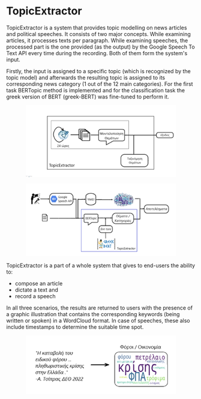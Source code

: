 # TopicExtractor

TopicExtractor is a system that provides topic modelling on news articles and political speeches.
It consists of two major concepts. While examining articles, it processes texts per paragraph. While examining speeches, the processed part is the one provided (as the output) by the Google Speech To Text API every time during the recording. Both of them form the system's input.

Firstly, the input is assigned to a specific topic (which is recognized by the topic model) and afterwards the resulting topic is assigned to its corresponding news category (1 out of the 12 main categories). For the first task BERTopic method is implemented and for the classification task the greek version of BERT (greek-BERT) was fine-tuned to perform it.

<p align="center">
<img src="te.png" alt="te" width="400"/>
</p>

<p align="center">
<img src="sys.png" alt="sys" width="400"/>
</p>

TopicExtractor is a part of a whole system that gives to end-users the ability to:
* compose an article
* dictate a text and
* record a speech

In all three scenarios, the results are returned to users with the presence of a graphic illustration that contains the corresponding keywords (being written or spoken) in a WordCloud format. In case of speeches, these also include timestamps to determine the suitable time spot. 

<p align="center">
<img src="wc.png" alt="wc" width="400"/>
</p>
